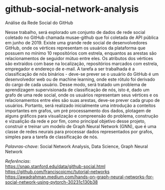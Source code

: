 # github-social-network-analysis

Análise da Rede Social do GitHub

Nesse trabalho, será explorado um conjunto de dados de rede social coletado no GitHub chamada musae-github que foi coletada de API pública em junho de 2019.
Existe uma grande rede social de desenvolvedores GitHub, onde os vértices representam os usuários da plataforma que possuem no mínimo 10 repositórios com estrela, enquantos as arestas são relacionamentos de seguidor mútuo entre eles. Os atributos dos vértices são extraídos com base na localização, repositórios marcados com estrela, empregador e endereço de e-mail. A tarefa a ser trabalhada é a classificação de nós binários - deve-se prever se o usuário do GitHub é um desenvolvedor web ou de machine learning, onde este rótulo foi derivado do cargo de cada usuário. Desse modo, será tratado um problema de aprendizagem supervisionada de classificação de nós, isto é, dado um grafo de uma rede social, onde os usuários representam seus vértices e os relacionamentos entre eles são suas arestas, deve-se prever cada grupo de usuários. Portanto, será realizado inicialmente uma introdução a conteitos importantes em grafos, um pré processamento dos dados, plotagem de alguns gráficos para visualização e compreensão do problema, construção e vizualição da rede e por fim, como principal objetivo desse projeto, construir e treinar um modelo de Graph Neural Network (GNN), que é uma classe de redes neurais para processar dados representados por grafos, simples para a tarefa de classificação de nós.

*Palavras-chave*: Social Network Analysis, Data Science, Graph Neural Network

*Referências*: \
https://snap.stanford.edu/data/github-social.html \
https://github.com/franciscoicmc/tutorial-networks \
https://awadrahman.medium.com/hands-on-graph-neural-networks-for-social-network-using-pytorch-30231c130b38

